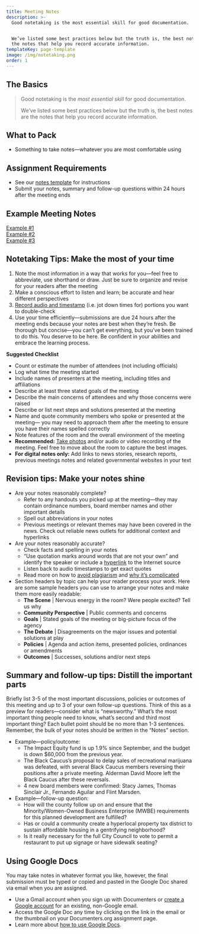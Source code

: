 ```yaml
---
title: Meeting Notes
description: >-
  Good notetaking is the most essential skill for good documentation.


  We’ve listed some best practices below but the truth is, the best notes are
  the notes that help you record accurate information.
templateKey: page-template
image: /img/notetaking.png
order: 1
---
```

## The Basics

> Good notetaking is the _most essential skill_ for good documentation.
>
> We’ve listed some best practices below but the truth is, the best notes are the notes that help you record accurate information.

## What to Pack

* Something to take notes—whatever you are most comfortable using

## Assignment Requirements

* See our [notes template](https://docs.google.com/document/d/1Baxzo28f2helPaHSOxltrc-SQTHjNEDsZPSUkHEiGfw/edit?usp=sharing) for instructions
* Submit your notes, summary and follow-up questions within 24 hours after the meeting ends

## Example Meeting Notes

[Example #1](https://docs.google.com/document/d/13J_QM7jRxJos1ggWHFa_iQeA9-f0svK4r79TCxAhfBs/edit)\
[Example #2](https://docs.google.com/document/u/2/d/1FLbPcEiXfvcL6N3yiLkRNhU6J1BIerfUsTtMAqupQD0/edit)\
[Example #3](https://docs.google.com/document/d/1a-7ZLD716WpanGa-DqyhPdrA9WeBAUkhs_16K8DePS0/edit?usp=sharing)

## Notetaking Tips: Make the most of your time

1. Note the most information in a way that works for you—feel free to abbreviate, use shorthand or draw. Just be sure to organize and revise for your readers after the meeting
2. Make a conscious effort to listen and learn; be accurate and hear different perspectives
3. [Record audio and timestamp](https://fieldguide.documenters.org/on-assignment/audio/) (i.e. jot down times for) portions you want to double-check
4. Use your time efficiently—submissions are due 24 hours after the meeting ends because your notes are best when they’re fresh. Be thorough but concise––you can’t get everything, but you’ve been trained to do this. You deserve to be here. Be confident in your abilities and embrace the learning process.

**Suggested Checklist**

* Count or estimate the number of attendees (not including officials)
* Log what time the meeting started
* Include names of presenters at the meeting, including titles and affiliations
* Describe at least three stated goals of the meeting
* Describe the main concerns of attendees and why those concerns were raised
* Describe or list next steps and solutions presented at the meeting
* Name and quote community members who spoke or presented at the meeting— you may need to approach them after the meeting to ensure you have their names spelled correctly
* Note features of the room and the overall environment of the meeting
* **Recommended:** [Take photos](https://fieldguide.documenters.org/) and/or audio or video recording of the meeting. Feel free to move about the room to capture the best images.
* **For digital notes only:** Add links to news stories, research reports, previous meetings notes and related governmental websites in your text

## Revision tips: Make your notes shine

* Are your notes reasonably complete?
  * Refer to any handouts you picked up at the meeting—they may contain ordinance numbers, board member names and other important details
  * Spell out abbreviations in your notes
  * Previous meetings or relevant themes may have been covered in the news. Check out reliable news outlets for additional context and hyperlinks
* Are your notes reasonably accurate?
  * Check facts and spelling in your notes
  * “Use quotation marks around words that are not your own” and identify the speaker or include a [hyperlink](https://support.google.com/docs/answer/45893?hl=en&co=GENIE.Platform=Desktop) to the Internet source
  * Listen back to audio timestamps to get exact quotes
  * Read more on how to [avoid plagiarism](https://www.plagiarism.org/article/preventing-plagiarism-when-writing) and [why it’s complicated](https://www.cjr.org/analysis/steal_this_idea.php)
* Section headers by topic can help your reader process your work. Here are some sample headers you can use to arrange your notes and make them more easily readable:
  * **The Scene** | Nervous energy in the room? Were people excited? Tell us why
  * **Community Perspective** | Public comments and concerns
  * **Goals** | Stated goals of the meeting or big-picture focus of the agency
  * **The Debate** | Disagreements on the major issues and potential solutions at play
  * **Policies** | Agenda and action items, presented policies, ordinances or amendments
  * **Outcomes** | Successes, solutions and/or next steps

## Summary and follow-up tips: Distill the important parts

Briefly list 3-5 of the most important discussions, policies or outcomes of this meeting and up to 3 of your own follow-up questions. Think of this as a preview for readers—consider what is “newsworthy.” What’s the most important thing people need to know, what’s second and third most important thing? Each bullet point should be no more than 1-3 sentences. Remember, the bulk of your notes should be written in the “Notes” section.

* Example—policy/outcome:
  * The Impact Equity fund is up 1.9% since September, and the budget is down $60,000 from the previous year.
  * The Black Caucus’s proposal to delay sales of recreational marijuana was defeated, with several Black Caucus members reversing their positions after a private meeting. Alderman David Moore left the Black Caucus after these reversals.
  * 4 new board members were confirmed: Stacy James, Thomas Sinclair Jr., Fernando Aguilar and Flint Marsden.
* Example—follow-up question:
  * How will the county follow up on and ensure that the Minority/Women-Owned Business Enterprise (MWBE) requirements for this planned development are fulfilled?
  * Has or could a community create a hyperlocal property tax district to sustain affordable housing in a gentrifying neighborhood?
  * Is it really necessary for the full City Council to vote to permit a restaurant to put up signage or have sidewalk seating?

## Using Google Docs

You may take notes in whatever format you like, however, the final submission must be typed or copied and pasted in the Google Doc shared via email when you are assigned.

* Use a Gmail account when you sign up with Documenters or [create a Google account](https://accounts.google.com/signupwithoutgmail) for an existing, non-Google email.
* Access the Google Doc any time by clicking on the link in the email or the thumbnail on your Documenters.org assignment page.
* Learn more about [how to use Google Docs](https://support.google.com/docs/topic/1361461?hl=en).
